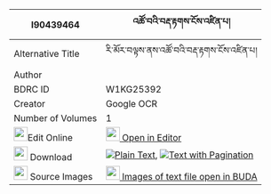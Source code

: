 |I90439464|འཚོ་བའི་བརྡ་རྟགས་ངོས་འཛིན་པ། 
| --- | --- 
|Alternative Title |རི་མོར་བལྟས་ནས་འཚོ་བའི་བརྡ་རྟགས་ངོས་འཛིན་པ།
|Author | 
|BDRC ID | W1KG25392
|Creator | Google OCR
|Number of Volumes| 1
|<img width="25" src="https://img.icons8.com/color/25/000000/edit-property.png">Edit Online| [<img width="25" src="https://avatars.githubusercontent.com/u/45091458?s=200&v=4"> Open in Editor](http://editor.openpecha.org/I90439464)
|<img width="25" src="https://img.icons8.com/fluent/48/000000/download-2.png"/>  Download | [![](https://img.icons8.com/color/20/000000/txt.png)Plain Text](https://github.com/Openpecha/I90439464/releases/download/v1/tsowa_i_da_tak_ngodzinpa_plain_I90439464.zip), [![](https://img.icons8.com/color/20/000000/txt.png)Text with Pagination](https://github.com/Openpecha/I90439464/releases/download/v1/tsowa_i_da_tak_ngodzinpa_pages_I90439464.zip)
|<img width="25" src="https://img.icons8.com/plasticine/100/000000/pictures-folder.png"/>  Source Images | [<img width="25" src="https://library.bdrc.io/icons/BUDA-small.svg"> Images of text file open in BUDA](https://library.bdrc.io/show/bdr:W1KG25392)